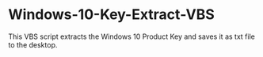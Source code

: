 # Windows-10-Key-Extract-VBS
This VBS script extracts the Windows 10 Product Key and saves it as txt file to the desktop.
